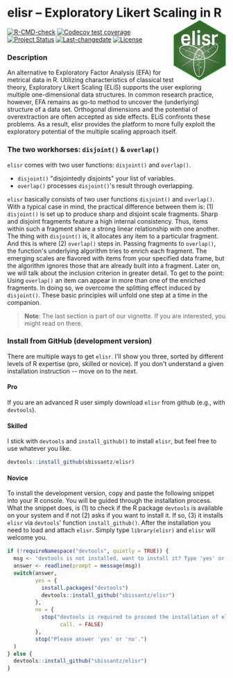 
# elisr – Exploratory Likert Scaling in R <img src='man/figures/elisr.png' align="right" height="139" />

<!-- badges: start -->
[![R-CMD-check](https://github.com/sbissantz/elisr/workflows/R-CMD-check/badge.svg)](https://github.com/sbissantz/elisr/actions)
[![Codecov test coverage](https://codecov.io/gh/sbissantz/elisr/branch/master/graph/badge.svg)](https://codecov.io/gh/sbissantz/elisr?branch=master)
[![Project Status](https://www.repostatus.org/badges/latest/active.svg)](https://www.repostatus.org/#active)
[![Last-changedate](https://img.shields.io/badge/last%20change-2021--04--10-yellowgreen.svg)](/commits/master)
[![License](https://img.shields.io/badge/license-GPL--3-blue.svg)](https://www.gnu.org/licenses/gpl-3.0)
<!-- badges: end -->

### Description

An alternative to Exploratory Factor Analysis (EFA) for metrical data in R.
Utilizing characteristics of classical test theory, Exploratory Likert Scaling
(ELiS) supports the user exploring multiple one-dimensional data structures. In
common research practice, however, EFA remains as go-to method to uncover the
(underlying) structure of a data set. Orthogonal dimensions and the potential of
overextraction are often accepted as side effects. ELiS confronts these
problems. As a result, elisr provides the platform to more fully exploit the
exploratory potential of the multiple scaling approach itself.

### The two workhorses: `disjoint()` & `overlap()`

`elisr` comes with two user functions: `disjoint()` and `overlap()`. 

- `disjoint()` "disjointedly disjoints" your list of variables.
- `overlap()` processes `disjoint()`'s result through overlapping.

`elisr` basically consists of two user functions `disjoint()` and `overlap()`.
With a typical case in mind, the practical difference between them is: (1)
`disjoint()` is set up to produce sharp and disjoint scale fragments. Sharp and
disjoint fragments feature a high internal consistency. Thus, items within such
a fragment share a strong linear relationship with one another. The thing with
`disjoint()` is, it allocates any item to a  particular fragment. And this is
where (2) `overlap()` steps in. Passing fragments to `overlap()`, the function's
underlying algorithm tries to enrich each fragment. The emerging scales are
flavored with items from your specified data frame, but the algorithm ignores
those that are already built into a fragment. Later on, we will talk about the
inclusion criterion in greater detail. To get to the point: Using `overlap()` an
item can appear in more than one of the enriched fragments. In doing so, we
overcome the splitting effect induced by `disjoint()`. These basic principles
will unfold one step at a time in the companion. 

> **Note**: The last section is part of our vignette. If you are interested, you
might read on there.

### Install from GitHub (development version)

There are multiple ways to get `elisr`. I'll show you three, sorted by different
levels of R expertise (pro, skilled or novice). If you don't understand a given
installation instruction -- move on to the next. 

#### Pro

If you are an advanced R user simply download `elisr` from github (e.g., with
`devtools`).

#### Skilled

I stick with `devtools` and `install_github()` to install `elisr`, but feel free
to use whatever you like.

```r
devtools::install_github(sbissantz/elisr)
```

#### Novice

To install the development version, copy and paste the following snippet into
your R console. You will be guided through the installation process. What the
snippet does, is (1) to check if the R package `devtools` is available on your
system and if not (2) asks if you want to install it. If so, (3) it installs
`elisr` via `devtools`' function `install_github()`. After the installation you
need to load and attach `elisr`. Simply type `library(elisr)` and `elisr` will
welcome you.

```r
if (!requireNamespace("devtools", quietly = TRUE)) {
  msg <- "devtools is not installed, want to install it? Type 'yes' or 'no'."
  answer <- readline(prompt = message(msg))
  switch(answer,
         yes = {
           install.packages("devtools")
           devtools::install_github("sbissantz/elisr")
         },
         no = {
           stop("devtools is required to proceed the installation of elisr.",
                 call. = FALSE)
         },
         stop("Please answer 'yes' or 'no'.")
  )
} else {
  devtools::install_github("sbissantz/elisr")
}
```
